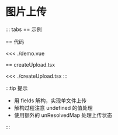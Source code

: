 # 图片上传

<script setup lang="ts">
import Demo from "./demo.vue";
</script>

::: tabs
== 示例

<Demo />

== 代码

<<< ./demo.vue

== createUpload.tsx

<<< ./createUpload.tsx
:::

:::tip 提示

- 用 fields 解构，实现单文件上传
- 解构过程注意 undefined 的值处理
- 使用额外的 unResolvedMap 处理上传状态

:::
